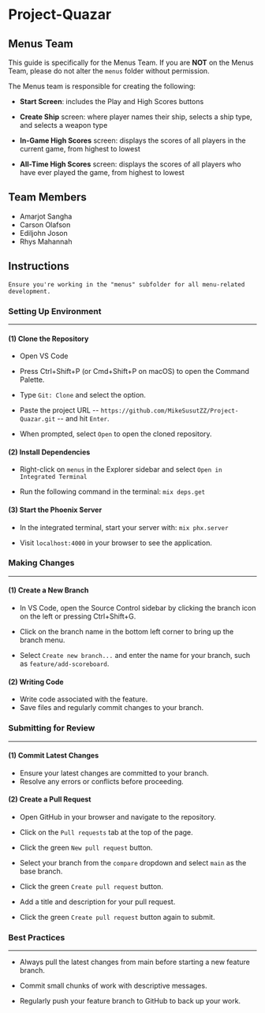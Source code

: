 # Project-Quazar

## Menus Team
This guide is specifically for the Menus Team. If you are **NOT** on the Menus Team, please do not alter the `menus` folder without permission.

The Menus team is responsible for creating the following:

- **Start Screen**: includes the Play and High Scores buttons

- **Create Ship** screen: where player names their ship, selects a ship type, and selects a weapon type

- **In-Game High Scores** screen: displays the scores of all players in the current game, from highest to lowest

- **All-Time High Scores** screen: displays the scores of all players who have ever played the game, from highest to lowest

## Team Members
- Amarjot Sangha
- Carson Olafson
- Ediljohn Joson
- Rhys Mahannah

## Instructions

    Ensure you're working in the "menus" subfolder for all menu-related development.

### Setting Up Environment
---

#### (1) Clone the Repository

- Open VS Code

- Press Ctrl+Shift+P (or Cmd+Shift+P on macOS) to open the Command Palette.

- Type `Git: Clone` and select the option.

- Paste the project URL -- `https://github.com/MikeSusutZZ/Project-Quazar.git` -- and hit `Enter`.

- When prompted, select `Open` to open the cloned repository.

#### (2) Install Dependencies

- Right-click on `menus` in the Explorer sidebar and select `Open in Integrated Terminal`

- Run the following command in the terminal: `mix deps.get`

#### (3) Start the Phoenix Server
- In the integrated terminal, start your server with: `mix phx.server`

- Visit `localhost:4000` in your browser to see the application.

### Making Changes
---

#### (1) Create a New Branch

- In VS Code, open the Source Control sidebar by clicking the branch icon on the left or pressing Ctrl+Shift+G.

- Click on the branch name in the bottom left corner to bring up the branch menu.

- Select `Create new branch...` and enter the name for your branch, such as `feature/add-scoreboard`.

#### (2) Writing Code
- Write code associated with the feature.
- Save files and regularly commit changes to your branch.

### Submitting for Review
---

#### (1) Commit Latest Changes
- Ensure your latest changes are committed to your branch.
- Resolve any errors or conflicts before proceeding.

#### (2) Create a Pull Request

- Open GitHub in your browser and navigate to the repository.

- Click on the `Pull requests` tab at the top of the page.

- Click the green `New pull request` button.

- Select your branch from the `compare` dropdown and select `main` as the base branch.

- Click the green `Create pull request` button.

- Add a title and description for your pull request.

- Click the green `Create pull request` button again to submit.

### Best Practices
---

- Always pull the latest changes from main before starting a new feature branch.

- Commit small chunks of work with descriptive messages.

- Regularly push your feature branch to GitHub to back up your work.
